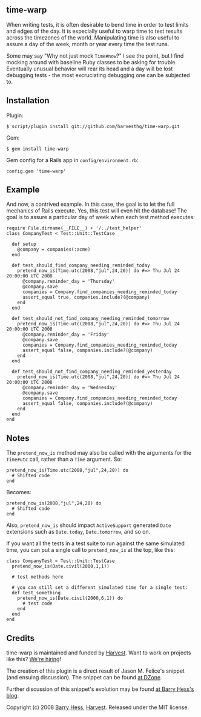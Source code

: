 ## time-warp

When writing tests, it is often desirable to bend time in order to test limits and edges of the day.  It is especially useful to warp time to test results across the timezones of the world.  Manipulating time is also useful to assure a day of the week, month or year every time the test runs.

Some may say "Why not just mock `Time#now`?"  I see the point, but I find mocking around with baseline Ruby classes to be asking for trouble.  Eventually unusual behavior will rear its head and a day will be lost debugging tests - the most excruciating debugging one can be subjected to.


## Installation

Plugin:

    $ script/plugin install git://github.com/harvesthq/time-warp.git

Gem:

    $ gem install time-warp

Gem config for a Rails app in `config/environment.rb`:

    config.gem 'time-warp'

## Example

And now, a contrived example.  In this case, the goal is to let the full mechanics of Rails execute.  Yes, this test will even hit the database! The goal is to assure a particular day of week when each test method executes:

    require File.dirname(__FILE__) + '/../test_helper'
    class CompanyTest < Test::Unit::TestCase

      def setup
        @company = companies(:acme)
      end

      def test_should_find_company_needing_reminded_today
        pretend_now_is(Time.utc(2008,"jul",24,20)) do #=> Thu Jul 24 20:00:00 UTC 2008
          @company.reminder_day = 'Thursday'
          @company.save
          companies = Company.find_companies_needing_reminded_today
          assert_equal true, companies.include?(@company)
        end
      end

      def test_should_not_find_company_needing_reminded_tomorrow
        pretend_now_is(Time.utc(2008,"jul",24,20)) do #=> Thu Jul 24 20:00:00 UTC 2008
          @company.reminder_day = 'Friday'
          @company.save
          companies = Company.find_companies_needing_reminded_today
          assert_equal false, companies.include?(@company)
        end
      end

      def test_should_not_find_company_needing_reminded_yesterday
        pretend_now_is(Time.utc(2008,"jul",24,20)) do #=> Thu Jul 24 20:00:00 UTC 2008
          @company.reminder_day = 'Wednesday'
          @company.save
          companies = Company.find_companies_needing_reminded_today
          assert_equal false, companies.include?(@company)
        end
      end
    end

## Notes

The `pretend_now_is` method may also be called with the arguments for the `Time#utc` call, rather than a `Time` argument.  So:

    pretend_now_is(Time.utc(2008,"jul",24,20)) do
      # Shifted code
    end
  
Becomes:

    pretend_now_is(2008,"jul",24,20) do
      # Shifted code
    end
  
Also, `pretend_now_is` should impact `ActiveSupport` generated `Date` extensions such as `Date.today`, `Date.tomorrow`, and so on.

If you want all the tests in a test suite to run against the same simulated time, you can put a single call to `pretend_now_is` at the top, like this:

    class CompanyTest < Test::Unit::TestCase
      pretend_now_is(Date.civil(2000,1,1))

      # test methods here

      # you can still set a different simulated time for a single test:
      def test_something
        pretend_now_is(Date.civil(2000,6,1)) do
          # test code
        end
      end
    end

## Credits

time-warp is maintained and funded by [Harvest](http://www.getHarvest.com). Want to work on projects like this? [We're hiring](http://www.getharvest.com/careers)!

The creation of this plugin is a direct result of Jason M. Felice's snippet (and ensuing discussion).  The snippet can be found [at DZone](http://snippets.dzone.com/posts/show/1738).

Further discussion of this snippet's evolution may be found [at Barry Hess's blog](http://bjhess.com/blog/2007/08/12/time-warp-for-rails-testing/).

Copyright (c) 2008 [Barry Hess](http://bjhess.com), [Harvest](http://www.getHarvest.com).  Released under the MIT license.
